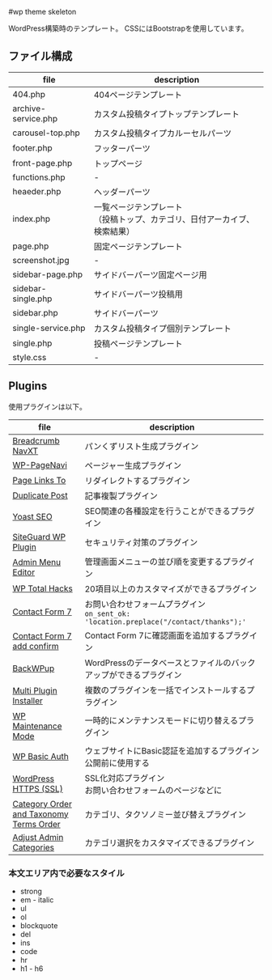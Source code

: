 #wp theme skeleton

WordPress構築時のテンプレート。
CSSにはBootstrapを使用しています。

## ファイル構成


| file | description |
|---|---|
| 404.php | 404ページテンプレート |
| archive-service.php | カスタム投稿タイプトップテンプレート |
| carousel-top.php | カスタム投稿タイプカルーセルパーツ |
| footer.php | フッターパーツ |
| front-page.php | トップページ |
| functions.php | - |
| heaeder.php | ヘッダーパーツ |
| index.php | 一覧ページテンプレート<br>（投稿トップ、カテゴリ、日付アーカイブ、検索結果） |
| page.php | 固定ページテンプレート |
| screenshot.jpg | - |
| sidebar-page.php | サイドバーパーツ固定ページ用 |
| sidebar-single.php | サイドバーパーツ投稿用 |
| sidebar.php | サイドバーパーツ |
| single-service.php | カスタム投稿タイプ個別テンプレート |
| single.php | 投稿ページテンプレート |
| style.css | - |

## Plugins

使用プラグインは以下。

| file | description |
|---|---|
| [Breadcrumb NavXT](https://ja.wordpress.org/plugins/breadcrumb-navxt/) | パンくずリスト生成プラグイン |
| [WP-PageNavi](https://ja.wordpress.org/plugins/wp-pagenavi/) | ページャー生成プラグイン |
| [Page Links To](https://ja.wordpress.org/plugins/page-links-to/) | リダイレクトするプラグイン |
| [Duplicate Post](https://ja.wordpress.org/plugins/duplicate-post/) | 記事複製プラグイン |
| [Yoast SEO](https://ja.wordpress.org/plugins/wordpress-seo/) | SEO関連の各種設定を行うことができるプラグイン |
| [SiteGuard WP Plugin](https://ja.wordpress.org/plugins/siteguard/) | セキュリティ対策のプラグイン |
| [Admin Menu Editor](https://ja.wordpress.org/plugins/admin-menu-editor/) | 管理画面メニューの並び順を変更するプラグイン |
| [WP Total Hacks](https://ja.wordpress.org/plugins/wp-total-hacks/) | 20項目以上のカスタマイズができるプラグイン |
| [Contact Form 7](https://ja.wordpress.org/plugins/contact-form-7/) | お問い合わせフォームプラグイン<br>```on_sent_ok: 'location.preplace("/contact/thanks");' ``` |
| [Contact Form 7 add confirm](https://ja.wordpress.org/plugins/contact-form-7-add-confirm/) | Contact Form 7に確認画面を追加するプラグイン |
| [BackWPup](https://ja.wordpress.org/plugins/backwpup/) | WordPressのデータベースとファイルのバックアップができるプラグイン |
| [Multi Plugin Installer](https://ja.wordpress.org/plugins/multi-plugin-installer/) | 複数のプラグインを一括でインストールするプラグイン |
| [WP Maintenance Mode](https://ja.wordpress.org/plugins/wp-maintenance-mode/) | 一時的にメンテナンスモードに切り替えるプラグイン |
| [WP Basic Auth](https://ja.wordpress.org/plugins/wp-basic-auth/) | ウェブサイトにBasic認証を追加するプラグイン<br>公開前に使用する |
| [WordPress HTTPS (SSL)](https://ja.wordpress.org/plugins/wordpress-https/) | SSL化対応プラグイン<br>お問い合わせフォームのページなどに
| [Category Order and Taxonomy Terms Order](https://ja.wordpress.org/plugins/taxonomy-terms-order/) | カテゴリ、タクソノミー並び替えプラグイン |
| [Adjust Admin Categories](https://ja.wordpress.org/plugins/adjust-admin-categories/) | カテゴリ選択をカスタマイズできるプラグイン |


### 本文エリア内で必要なスタイル

* strong
* em - italic
* ul
* ol
* blockquote
* del
* ins
* code
* hr
* h1 - h6

